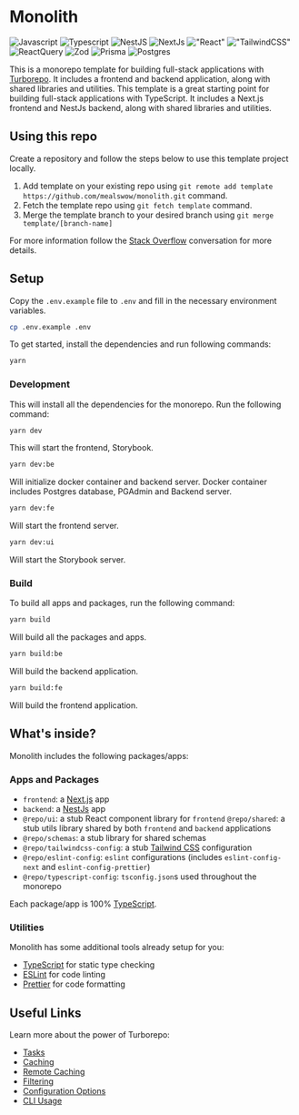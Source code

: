 # Monolith

![Javascript](https://img.shields.io/badge/JavaScript-323330?style=for-the-badge&logo=javascript&logoColor=F7DF1E) ![Typescript](https://img.shields.io/badge/TypeScript-007ACC?style=for-the-badge&logo=typescript&logoColor=white) ![NestJS](https://img.shields.io/badge/nestjs-E0234E?style=for-the-badge&logo=nestjs&logoColor=white) ![NextJs](https://img.shields.io/badge/next.js-000000?style=for-the-badge&logo=nextdotjs&logoColor=white) !["React"](https://img.shields.io/badge/React-20232A?style=for-the-badge&logo=react&logoColor=61DAFB) !["TailwindCSS"](https://img.shields.io/badge/Tailwind_CSS-38B2AC?style=for-the-badge&logo=tailwind-css&logoColor=whit) ![ReactQuery](https://img.shields.io/badge/React_Query-FF4154?style=for-the-badge&logo=ReactQuery&logoColor=white) ![Zod](https://img.shields.io/badge/Zod-000000?style=for-the-badge&logo=zod&logoColor=3068B7) ![Prisma](https://img.shields.io/badge/Prisma-3982CE?style=for-the-badge&logo=Prisma&logoColor=white) ![Postgres](https://img.shields.io/badge/PostgreSQL-316192?style=for-the-badge&logo=postgresql&logoColor=white)

This is a monorepo template for building full-stack applications with [Turborepo](https://turbo.build/repo). It includes a frontend and backend application, along with shared libraries and utilities. This template is a great starting point for building full-stack applications with TypeScript. It includes a Next.js frontend and NestJs backend, along with shared libraries and utilities.

## Using this repo

Create a repository and follow the steps below to use this template project locally.

1. Add template on your existing repo using `git remote add template  https://github.com/mealswow/monolith.git` command.
2. Fetch the template repo using `git fetch template` command.
3. Merge the template branch to your desired branch using `git merge template/[branch-name]`

For more information follow the [Stack Overflow](https://stackoverflow.com/questions/56577184/github-pull-changes-from-a-template-repository) conversation for more details.

## Setup

Copy the `.env.example` file to `.env` and fill in the necessary environment variables.

```bash
cp .env.example .env
```

To get started, install the dependencies and run following commands:

```bash
yarn 
```

### Development

This will install all the dependencies for the monorepo. Run the following command:

```bash
yarn dev
```

This will start the frontend, Storybook.

```bash
yarn dev:be
```

Will initialize docker container and backend server. Docker container includes Postgres database, PGAdmin and Backend server.

```bash
yarn dev:fe
```

Will start the frontend server.

```bash
yarn dev:ui
```

Will start the Storybook server.

### Build

To build all apps and packages, run the following command:

```bash
yarn build
```

Will build all the packages and apps.

```bash
yarn build:be
```

Will build the backend application.

```bash
yarn build:fe
```

Will build the frontend application.

## What's inside?

Monolith includes the following packages/apps:

### Apps and Packages

- `frontend`: a [Next.js](https://nextjs.org/) app
- `backend`: a [NestJs](https://nestjs.com/) app
- `@repo/ui`: a stub React component library for `frontend`
  `@repo/shared`: a stub utils library shared by both `frontend` and `backend` applications
- `@repo/schemas`: a stub library for shared schemas
- `@repo/tailwindcss-config`: a stub [Tailwind CSS](https://tailwindcss.com/) configuration
- `@repo/eslint-config`: `eslint` configurations (includes `eslint-config-next` and `eslint-config-prettier`)
- `@repo/typescript-config`: `tsconfig.json`s used throughout the monorepo

Each package/app is 100% [TypeScript](https://www.typescriptlang.org/).

### Utilities

Monolith has some additional tools already setup for you:

- [TypeScript](https://www.typescriptlang.org/) for static type checking
- [ESLint](https://eslint.org/) for code linting
- [Prettier](https://prettier.io) for code formatting

## Useful Links

Learn more about the power of Turborepo:

- [Tasks](https://turbo.build/repo/docs/core-concepts/monorepos/running-tasks)
- [Caching](https://turbo.build/repo/docs/core-concepts/caching)
- [Remote Caching](https://turbo.build/repo/docs/core-concepts/remote-caching)
- [Filtering](https://turbo.build/repo/docs/core-concepts/monorepos/filtering)
- [Configuration Options](https://turbo.build/repo/docs/reference/configuration)
- [CLI Usage](https://turbo.build/repo/docs/reference/command-line-reference)
